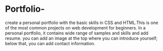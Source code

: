# Portfolio-
create a personal portfolio with the basic skills in CSS and HTML.This is one of the most common projects on web development for beginners. In a personal portfolio, it contains wide range of samples and skills and add resume. you can add an image at the top where you can introduce yourself; below that, you can add contact information.

